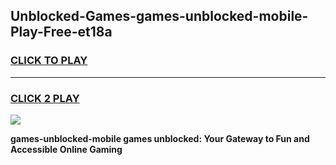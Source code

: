 
## Unblocked-Games-games-unblocked-mobile-Play-Free-et18a
<h3>
<a href="https://premium76.site?title=games-unblocked-mobile&ref=24M">CLICK TO PLAY</a></h3>
<hr>

<h3>
<a href="https://premium76.site?title=games-unblocked-mobile&ref=24M">CLICK 2 PLAY</a>
  
</h3>

<a href="https://premium76.site?title=games-unblocked-mobile&ref=24M"><img src="https://clearcache.store/games.png"></a>


**games-unblocked-mobile games unblocked: Your Gateway to Fun and Accessible Online Gaming**
